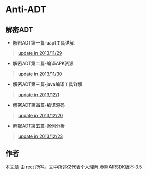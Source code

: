 Anti-ADT
========

## 解密ADT

* 解密ADT第一篇-aapt工具详解.
> [update in 2013/11/29](https://github.com/recter/Anti-ADT/tree/master/01.aapt)

* 解密ADT第二篇-编译APK资源
> [update in 2013/11/30](http://www.shadowkong.com/archives/1408)

* 解密ADT第三篇-java编译工具详解
> [update in 2013/12/1](http://http://www.shadowkong.com/archive/1429)

* 解密ADT第四篇-编译源码
> [update in 2013/12/20](http://www.shadowkong.com/archives/1460)

* 解密ADT第五篇-案例分析
> [update in 2013/12/23](http://www.shadowkong.com/archives/1476)

## 作者

本文章 由  [rect](http://www.shadowkong.com/) 所写。文中所述仅代表个人理解,参照AIRSDK版本:3.5
